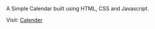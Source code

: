 A Simple Calendar built using HTML, CSS and Javascript.

Visit: [Calender](https://vishalkrsharma.github.io/calender/)